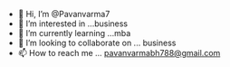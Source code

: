 - 👋 Hi, I’m @Pavanvarma7
- 👀 I’m interested in ...business
- 🌱 I’m currently learning ...mba
- 💞️ I’m looking to collaborate on ... business
- 📫 How to reach me ...
pavanvarmabh788@gmail.com
<!---
Pavanvarma7/Pavanvarma7 is a ✨ special ✨ repository because its `README.md` (this file) appears on your GitHub profile.
You can click the Preview link to take a look at your changes.
--->
